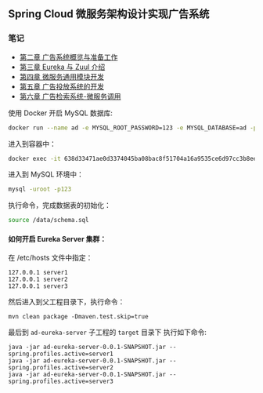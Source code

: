 ## Spring Cloud 微服务架构设计实现广告系统

### 笔记
- [第二章 广告系统概览与准备工作](https://www.yuque.com/dobbykim/dtgo95/ay3atv)
- [第三章 Eureka 与 Zuul 介绍](https://www.yuque.com/dobbykim/dtgo95/if11z5)
- [第四章 微服务通用模块开发](https://www.yuque.com/dobbykim/dtgo95/gdg3kn)
- [第五章 广告投放系统的开发](https://www.yuque.com/dobbykim/dtgo95/gqs0yo)
- [第六章 广告检索系统-微服务调用]()

使用 Docker 开启 MySQL 数据库:
```bash
docker run --name ad -e MYSQL_ROOT_PASSWORD=123 -e MYSQL_DATABASE=ad -p 3306:3306 -v /Users/macbook/Desktop/myProject/my-advertising-system/db:/data -d mysql
```
进入到容器中：
```bash
docker exec -it 638d33471ae0d3374045ba08bac8f51704a16a9535ce6d97cc3b8ee1d78dd916 /bin/bash
```
进入到 MySQL 环境中：
```bash
mysql -uroot -p123
```
执行命令，完成数据表的初始化：
```bash
source /data/schema.sql
```


#### 如何开启 Eureka Server 集群：

在 /etc/hosts 文件中指定：
```text
127.0.0.1 server1
127.0.0.1 server2
127.0.0.1 server3
```
然后进入到父工程目录下，执行命令：
```text
mvn clean package -Dmaven.test.skip=true
```
最后到 `ad-eureka-server` 子工程的 `target` 目录下 执行如下命令:
```text
java -jar ad-eureka-server-0.0.1-SNAPSHOT.jar --spring.profiles.active=server1
java -jar ad-eureka-server-0.0.1-SNAPSHOT.jar --spring.profiles.active=server2
java -jar ad-eureka-server-0.0.1-SNAPSHOT.jar --spring.profiles.active=server3
```

 